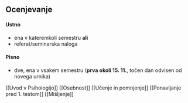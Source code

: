 ## **Ocenjevanje**
#### Ustno
- ena v kateremkoli semestru **ali**
- referat/seminarska naloga
#### Pisno
- dve, ena v vsakem semestru (**prva okoli 15. 11.**, točen dan odvisen od novega urnika)

[[Uvod v Psihologijo]]
[[Osebnost]]
[[Učenje in pomnjenje]]
[[Ponavljanje pred 1. testom]]
[[Mišljenje]]